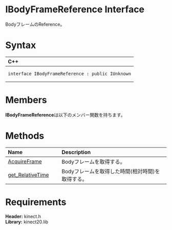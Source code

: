 IBodyFrameReference Interface  
=============================  

BodyフレームのReference。 <span id="syntaxSection"></span>

Syntax  
======  

<table>
<colgroup>
<col width="100%" />
</colgroup>
<thead>
<tr class="header">
<th align="left">C++</th>
</tr>
</thead>
<tbody>
<tr class="odd">
<td align="left"><pre><code>interface IBodyFrameReference : public IUnknown</code></pre></td>
</tr>
</tbody>
</table>

<span id="classMembersSection"></span>

Members  
=======  

**IBodyFrameReference**は以下のメンバー関数を持ちます。  

<span id="publicmethodsSection"></span>

Methods  
=======  

<table>
<colgroup>
<col width="30%" />
<col width="60%" />
</colgroup>
<thead>
<tr class="header">
<th align="left">Name</th>
<th align="left">Description</th>
</tr>
</thead>
<tbody>
<tr class="odd">
<td align="left"><a href="IBodyFrameReference/Methods/AcquireFrame_Method.md">AcquireFrame</a></td>
<td align="left">Bodyフレームを取得する。</td>
</tr>
<tr class="even">
<td align="left"><a href="IBodyFrameReference/Methods/get_RelativeTime_Method.md">get_RelativeTime</a></td>
<td align="left">Bodyフレームを取得した時間(相対時間)を取得する。</td>
</tr>
</tbody>
</table>

<span id="requirements"></span>

Requirements  
============  

**Header:** kinect.h  
**Library:** kinect20.lib  



<!--Please do not edit the data in the comment block below.-->
<!--
TOCTitle : IBodyFrameReference Interface
RLTitle : IBodyFrameReference Interface
KeywordK : IBodyFrameReference interface, about
HelpPriority : 2
TopicType : apiref
KeywordF : IBodyFrameReference
KeywordF : Microsoft.Kinect.kinect.IBodyFrameReference
KeywordA : T:Microsoft.Kinect.kinect.IBodyFrameReference
AssetID : T:Microsoft.Kinect.kinect.IBodyFrameReference
Locale : en-us
CommunityContent : 1
APIType : Managed
APILocation : 
APIName : Microsoft.Kinect.kinect.IBodyFrameReference
TargetOS : Windows
TopicType : kbSyntax
DevLang : C++
DocSet : K4Wv2
ProjType : K4Wv2Proj
Technology : Kinect for Windows
Product : Kinect for Windows SDK v2
productversion : 20
-->
